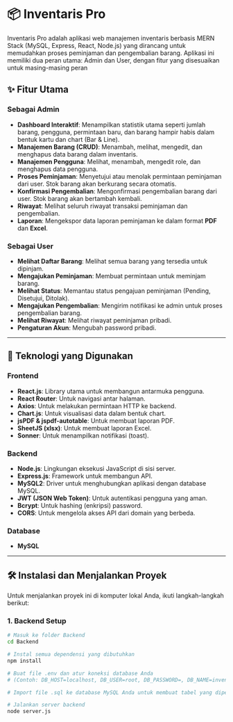 # 📦 Inventaris Pro

Inventaris Pro adalah aplikasi web manajemen inventaris berbasis MERN Stack (MySQL, Express, React, Node.js) yang dirancang untuk memudahkan proses peminjaman dan pengembalian barang. Aplikasi ini memiliki dua peran utama: Admin dan User, dengan fitur yang disesuaikan untuk masing-masing peran



## ✨ Fitur Utama

### Sebagai Admin
- **Dashboard Interaktif**: Menampilkan statistik utama seperti jumlah barang, pengguna, permintaan baru, dan barang hampir habis dalam bentuk kartu dan chart (Bar & Line).
- **Manajemen Barang (CRUD)**: Menambah, melihat, mengedit, dan menghapus data barang dalam inventaris.
- **Manajemen Pengguna**: Melihat, menambah, mengedit role, dan menghapus data pengguna.
- **Proses Peminjaman**: Menyetujui atau menolak permintaan peminjaman dari user. Stok barang akan berkurang secara otomatis.
- **Konfirmasi Pengembalian**: Mengonfirmasi pengembalian barang dari user. Stok barang akan bertambah kembali.
- **Riwayat**: Melihat seluruh riwayat transaksi peminjaman dan pengembalian.
- **Laporan**: Mengekspor data laporan peminjaman ke dalam format **PDF** dan **Excel**.

### Sebagai User
- **Melihat Daftar Barang**: Melihat semua barang yang tersedia untuk dipinjam.
- **Mengajukan Peminjaman**: Membuat permintaan untuk meminjam barang.
- **Melihat Status**: Memantau status pengajuan peminjaman (Pending, Disetujui, Ditolak).
- **Mengajukan Pengembalian**: Mengirim notifikasi ke admin untuk proses pengembalian barang.
- **Melihat Riwayat**: Melihat riwayat peminjaman pribadi.
- **Pengaturan Akun**: Mengubah password pribadi.

---

## 🚀 Teknologi yang Digunakan

### Frontend
- **React.js**: Library utama untuk membangun antarmuka pengguna.
- **React Router**: Untuk navigasi antar halaman.
- **Axios**: Untuk melakukan permintaan HTTP ke backend.
- **Chart.js**: Untuk visualisasi data dalam bentuk chart.
- **jsPDF & jspdf-autotable**: Untuk membuat laporan PDF.
- **SheetJS (xlsx)**: Untuk membuat laporan Excel.
- **Sonner**: Untuk menampilkan notifikasi (toast).

### Backend
- **Node.js**: Lingkungan eksekusi JavaScript di sisi server.
- **Express.js**: Framework untuk membangun API.
- **MySQL2**: Driver untuk menghubungkan aplikasi dengan database MySQL.
- **JWT (JSON Web Token)**: Untuk autentikasi pengguna yang aman.
- **Bcrypt**: Untuk hashing (enkripsi) password.
- **CORS**: Untuk mengelola akses API dari domain yang berbeda.

### Database
- **MySQL**

---

## 🛠️ Instalasi dan Menjalankan Proyek

Untuk menjalankan proyek ini di komputer lokal Anda, ikuti langkah-langkah berikut:

### 1. Backend Setup
```bash
# Masuk ke folder Backend
cd Backend

# Instal semua dependensi yang dibutuhkan
npm install

# Buat file .env dan atur koneksi database Anda
# (Contoh: DB_HOST=localhost, DB_USER=root, DB_PASSWORD=, DB_NAME=inventaris_pro)

# Import file .sql ke database MySQL Anda untuk membuat tabel yang diperlukan

# Jalankan server backend
node server.js
